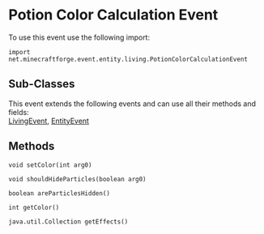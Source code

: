 # Potion Color Calculation Event

To use this event use the following import:
```groovy:no-line-numbers
import net.minecraftforge.event.entity.living.PotionColorCalculationEvent
```

## Sub-Classes
This event extends the following events and can use all their methods and fields: <br>
[LivingEvent](./living_event/index.md), [EntityEvent](./entity_event/index.md)

## Methods
```groovy:no-line-numbers
void setColor(int arg0)
```

```groovy:no-line-numbers
void shouldHideParticles(boolean arg0)
```

```groovy:no-line-numbers
boolean areParticlesHidden()
```

```groovy:no-line-numbers
int getColor()
```

```groovy:no-line-numbers
java.util.Collection getEffects()
```
